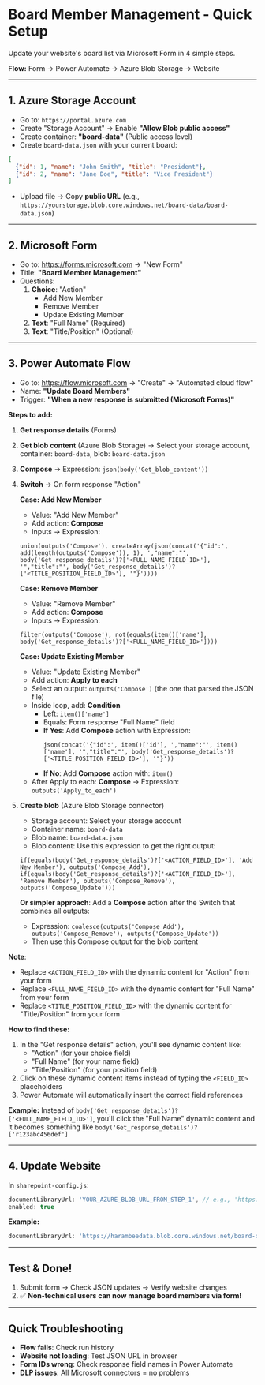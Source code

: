# Board Member Management - Quick Setup

Update your website's board list via Microsoft Form in 4 simple steps.

**Flow:** Form → Power Automate → Azure Blob Storage → Website

---

## 1. Azure Storage Account

- Go to: `https://portal.azure.com`
- Create "Storage Account" → Enable **"Allow Blob public access"**
- Create container: **"board-data"** (Public access level)
- Create `board-data.json` with your current board:

```json
[
  {"id": 1, "name": "John Smith", "title": "President"},
  {"id": 2, "name": "Jane Doe", "title": "Vice President"}
]
```

- Upload file → Copy **public URL** (e.g., `https://yourstorage.blob.core.windows.net/board-data/board-data.json`)

---

## 2. Microsoft Form

- Go to: https://forms.microsoft.com → "New Form"
- Title: **"Board Member Management"**
- Questions:
  1. **Choice**: "Action" 
     - Add New Member
     - Remove Member  
     - Update Existing Member
  2. **Text**: "Full Name" (Required)
  3. **Text**: "Title/Position" (Optional)

---

## 3. Power Automate Flow

- Go to: https://flow.microsoft.com → "Create" → "Automated cloud flow"
- Name: **"Update Board Members"**
- Trigger: **"When a new response is submitted (Microsoft Forms)"**

**Steps to add:**
1. **Get response details** (Forms)
2. **Get blob content** (Azure Blob Storage) → Select your storage account, container: `board-data`, blob: `board-data.json`
3. **Compose** → Expression: `json(body('Get_blob_content'))`
4. **Switch** → On form response "Action"

   **Case: Add New Member**
   - Value: "Add New Member"
   - Add action: **Compose**
   - Inputs → Expression:
   ```
   union(outputs('Compose'), createArray(json(concat('{"id":', add(length(outputs('Compose')), 1), ',"name":"', body('Get_response_details')?['<FULL_NAME_FIELD_ID>'], '","title":"', body('Get_response_details')?['<TITLE_POSITION_FIELD_ID>'], '"}'))))
   ```

   **Case: Remove Member**
   - Value: "Remove Member"
   - Add action: **Compose**
   - Inputs → Expression:
   ```
   filter(outputs('Compose'), not(equals(item()['name'], body('Get_response_details')?['<FULL_NAME_FIELD_ID>'])))
   ```

   **Case: Update Existing Member**
   - Value: "Update Existing Member"
   - Add action: **Apply to each**
   - Select an output: `outputs('Compose')` (the one that parsed the JSON file)
   - Inside loop, add: **Condition**
     - Left: `item()['name']`
     - Equals: Form response "Full Name" field
     - **If Yes**: Add **Compose** action with Expression:
       ```
       json(concat('{"id":', item()['id'], ',"name":"', item()['name'], '","title":"', body('Get_response_details')?['<TITLE_POSITION_FIELD_ID>'], '"}'))
       ```
     - **If No**: Add **Compose** action with: `item()`
   - After Apply to each: **Compose** → Expression: `outputs('Apply_to_each')`

5. **Create blob** (Azure Blob Storage connector)
   - Storage account: Select your storage account
   - Container name: `board-data`
   - Blob name: `board-data.json`
   - Blob content: Use this expression to get the right output:
   ```
   if(equals(body('Get_response_details')?['<ACTION_FIELD_ID>'], 'Add New Member'), outputs('Compose_Add'), if(equals(body('Get_response_details')?['<ACTION_FIELD_ID>'], 'Remove Member'), outputs('Compose_Remove'), outputs('Compose_Update')))
   ```
   
   **Or simpler approach**: Add a **Compose** action after the Switch that combines all outputs:
   - Expression: `coalesce(outputs('Compose_Add'), outputs('Compose_Remove'), outputs('Compose_Update'))`
   - Then use this Compose output for the blob content

**Note**: 
- Replace `<ACTION_FIELD_ID>` with the dynamic content for "Action" from your form
- Replace `<FULL_NAME_FIELD_ID>` with the dynamic content for "Full Name" from your form  
- Replace `<TITLE_POSITION_FIELD_ID>` with the dynamic content for "Title/Position" from your form

**How to find these:**
1. In the "Get response details" action, you'll see dynamic content like:
   - "Action" (for your choice field)
   - "Full Name" (for your name field)
   - "Title/Position" (for your position field)
2. Click on these dynamic content items instead of typing the `<FIELD_ID>` placeholders
3. Power Automate will automatically insert the correct field references

**Example:** Instead of `body('Get_response_details')?['<FULL_NAME_FIELD_ID>']`, you'll click the "Full Name" dynamic content and it becomes something like `body('Get_response_details')?['r123abc456def']`

---

## 4. Update Website

In `sharepoint-config.js`:
```javascript
documentLibraryUrl: 'YOUR_AZURE_BLOB_URL_FROM_STEP_1', // e.g., 'https://yourstorage.blob.core.windows.net/board-data/board-data.json'
enabled: true
```

**Example:**
```javascript
documentLibraryUrl: 'https://harambeedata.blob.core.windows.net/board-data/board-data.json',
```

---

## Test & Done!

1. Submit form → Check JSON updates → Verify website changes
2. ✅ **Non-technical users can now manage board members via form!**

---

## Quick Troubleshooting

- **Flow fails**: Check run history
- **Website not loading**: Test JSON URL in browser  
- **Form IDs wrong**: Check response field names in Power Automate
- **DLP issues**: All Microsoft connectors = no problems